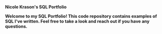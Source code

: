 <b>Nicole Krason's SQL Portfolio</b>

<b>Welcome to my SQL Portfolio! This code repository contains examples of SQL I've written. Feel free to take a look and reach out if you have any questions.</b>
